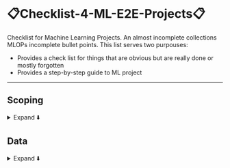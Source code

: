 #  📋Checklist-4-ML-E2E-Projects📋
Checklist for Machine Learning Projects. An almost incomplete collections MLOPs incomplete bullet points. This list serves two purpouses:
- Provides a check list for things that are obvious but are really done or mostly forgotten
- Provides a step-by-step guide to ML project
***

## Scoping
<details>
<summary>Expand ⬇️</summary>
<br>

-  ✅ What is the project main objective?
-  ✅ Which part of the main objective a ML is addressing?
-  ✅ Establish a baseline against which your ML will be considered an improvement
-  ✅ Are there any solutions not based on a ML model?
-  ✅ Choose: KPIs	(key performance indicators)
-  ✅ Monitor your project's objective over time.

</details>

## Data
<details>
<summary>Expand ⬇️</summary>
<br>

- Data sourcing/collection/ingestion	
    - ✅ Collect your data via some web scraping
    - ✅ Build your own dataset
    - ✅ Create/augment your data with some synthetic data generation techniques
    - ✅ Dowload some open source. Best resources is probably [Kaggle](https://www.kaggle.com/)

***

